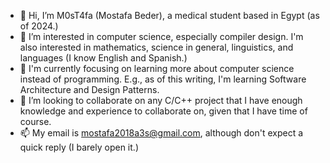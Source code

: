 - 👋 Hi, I’m M0sT4fa (Mostafa Beder), a medical student based in Egypt (as of 2024.)
- 👀 I’m interested in computer science, especially compiler design. I'm also interested in mathematics, science in general, linguistics, and languages (I know English and Spanish.)
- 🌱 I'm currently focusing on learning more about computer science instead of programming. E.g., as of this writing, I'm learning Software Architecture and Design Patterns.
- 💞️ I’m looking to collaborate on any C/C++ project that I have enough knowledge and experience to collaborate on, given that I have time of course.
- 📫 My email is mostafa2018a3s@gmail.com, although don't expect a quick reply (I barely open it.)

<!---
M0ST4FA/M0ST4FA is a ✨ special ✨ repository because its `README.md` (this file) appears on your GitHub profile.
You can click the Preview link to take a look at your changes.
--->
